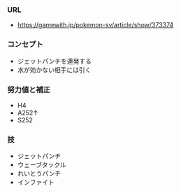 ### URL

- https://gamewith.jp/pokemon-sv/article/show/373374

### コンセプト

- ジェットパンチを連発する
- 水が効かない相手には引く

### 努力値と補正

- H4
- A252↑
- S252

### 技

- ジェットパンチ
- ウェーブタックル
- れいとうパンチ
- インファイト

